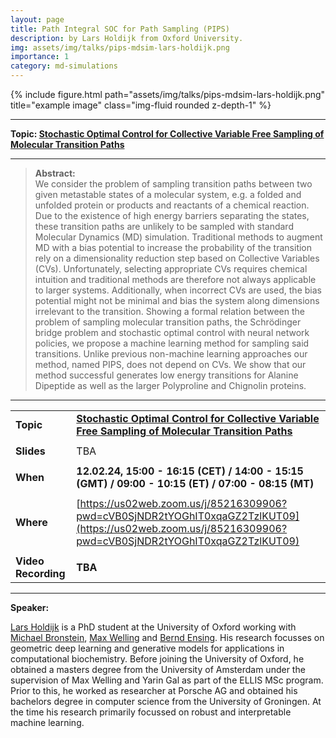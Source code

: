```yaml
---
layout: page
title: Path Integral SOC for Path Sampling (PIPS)
description: by Lars Holdijk from Oxford University.
img: assets/img/talks/pips-mdsim-lars-holdijk.png
importance: 1
category: md-simulations
---
```




<div class="row">
    <div class="col-sm mt-3 mt-md-0">
        {% include figure.html path="assets/img/talks/pips-mdsim-lars-holdijk.png" title="example image" class="img-fluid rounded z-depth-1" %}
    </div>
</div>
<hr>

**Topic:   [Stochastic Optimal Control for Collective Variable Free Sampling of Molecular Transition Paths](https://arxiv.org/abs/2207.02149)**




<hr>

> **Abstract:**  
> We consider the problem of sampling transition paths between two given metastable states of a molecular system, e.g. a folded and unfolded protein or products and reactants of a chemical reaction. Due to the existence of high energy barriers separating the states, these transition paths are unlikely to be sampled with standard Molecular Dynamics (MD) simulation. Traditional methods to augment MD with a bias potential to increase the probability of the transition rely on a dimensionality reduction step based on Collective Variables (CVs). Unfortunately, selecting appropriate CVs requires chemical intuition and traditional methods are therefore not always applicable to larger systems. Additionally, when incorrect CVs are used, the bias potential might not be minimal and bias the system along dimensions irrelevant to the transition. Showing a formal relation between the problem of sampling molecular transition paths, the Schrödinger bridge problem and stochastic optimal control with neural network policies, we propose a machine learning method for sampling said transitions. Unlike previous non-machine learning approaches our method, named PIPS, does not depend on CVs. We show that our method successful generates low energy transitions for Alanine Dipeptide as well as the larger Polyproline and Chignolin proteins.

<hr>

|                     |                                                              |
| ------------------- | ------------------------------------------------------------ |
| **Topic**           | **[Stochastic Optimal Control for Collective Variable Free Sampling of Molecular Transition Paths](https://arxiv.org/abs/2207.02149)** |
|                     |                                                              |
| **Slides**          | TBA                                                          |
|                     |                                                              |
| **When**            | **12.02.24, 15:00 - 16:15 (CET) / 14:00 - 15:15 (GMT) / 09:00 - 10:15 (ET) / 07:00 - 08:15 (MT)** |
|                     |                                                              |
| **Where**           | [https://us02web.zoom.us/j/85216309906?pwd=cVB0SjNDR2tYOGhIT0xqaGZ2TzlKUT09](https://us02web.zoom.us/j/85216309906?pwd=cVB0SjNDR2tYOGhIT0xqaGZ2TzlKUT09) |
|                     |                                                              |
| **Video Recording** | **TBA**                                                      |

<hr>

**Speaker:**

[Lars Holdijk](https://www.larsholdijk.com) is a PhD student at the University of Oxford working with [Michael Bronstein](https://www.cs.ox.ac.uk/people/michael.bronstein/), [Max Welling](https://staff.fnwi.uva.nl/m.welling/) and [Bernd Ensing](https://www.uva.nl/en/profile/e/n/b.ensing/b.ensing.html). His research focusses on geometric deep learning and generative models for applications in computational biochemistry. Before joining the University of Oxford, he obtained a masters degree from the University of Amsterdam under the supervision of Max Welling and Yarin Gal as part of the ELLIS MSc program. Prior to this, he worked as researcher at Porsche AG and obtained his bachelors degree in computer science from the University of Groningen. At the time his research primarily focussed on robust and interpretable machine learning.
